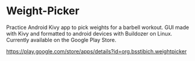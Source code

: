 # Weight-Picker
Practice Android Kivy app to pick weights for a barbell workout. GUI made with Kivy and formatted to android devices with Buildozer on Linux. Currently available on the Google Play Store.

https://play.google.com/store/apps/details?id=org.bsstibich.weightpicker
